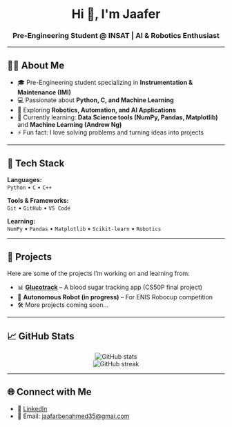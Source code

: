 <!-- Profile Header -->
<h1 align="center">Hi 👋, I'm Jaafer</h1>
<h3 align="center">Pre-Engineering Student @ INSAT | AI & Robotics Enthusiast</h3>

---

## 👨‍💻 About Me
- 🎓 Pre-Engineering student specializing in **Instrumentation & Maintenance (IMI)**  
- 💻 Passionate about **Python, C, and Machine Learning**  
- 🤖 Exploring **Robotics, Automation, and AI Applications**  
- 🌱 Currently learning: **Data Science tools (NumPy, Pandas, Matplotlib)** and **Machine Learning (Andrew Ng)**  
- ⚡ Fun fact: I love solving problems and turning ideas into projects

---

## 🔧 Tech Stack
**Languages:**  
`Python` • `C` • `C++`  

**Tools & Frameworks:**  
`Git` • `GitHub` • `VS Code`  

**Learning:**  
`NumPy` • `Pandas` • `Matplotlib` • `Scikit-learn` • `Robotics`  

---

## 🚀 Projects
Here are some of the projects I’m working on and learning from:

- 📊 **[Glucotrack](https://github.com/your-username/glucotrack)** – A blood sugar tracking app (CS50P final project)  
- 🤖 **Autonomous Robot (in progress)** – For ENIS Robocup competition  
- 🛠️ More projects coming soon…  

---

## 📈 GitHub Stats
<p align="center">
  <img src="https://github-readme-stats.vercel.app/api?username=YOUR_USERNAME&show_icons=true&theme=tokyonight" alt="GitHub stats" />
  <br>
  <img src="https://github-readme-streak-stats.herokuapp.com/?user=YOUR_USERNAME&theme=tokyonight" alt="GitHub streak" />
</p>

---

## 🌐 Connect with Me
- 💼 [LinkedIn]([https://linkedin.com/in/YOUR-LINK](https://www.linkedin.com/in/ben-ahmed-jaafer-a2504a322/))  
- 📧 Email: jaafarbenahmed35@gmai.com  
